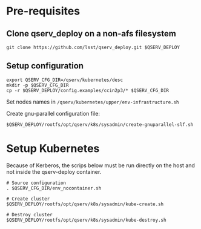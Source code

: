 # Pre-requisites

## Clone qserv_deploy on a non-afs filesystem

```shell
git clone https://github.com/lsst/qserv_deploy.git $QSERV_DEPLOY
```

## Setup configuration

```shell
export QSERV_CFG_DIR=/qserv/kubernetes/desc
mkdir -p $QSERV_CFG_DIR 
cp -r $QSERV_DEPLOY/config.examples/ccin2p3/* $QSERV_CFG_DIR 
```

Set nodes names in `/qserv/kubernetes/upper/env-infrastructure.sh`

Create gnu-parallel configuration file:
```shell
$QSERV_DEPLOY/rootfs/opt/qserv/k8s/sysadmin/create-gnuparallel-slf.sh
```

# Setup Kubernetes

Because of Kerberos, the scrips below must be run directly on the host and
not inside the qserv-deploy container.

```
# Source configuration
. $QSERV_CFG_DIR/env_nocontainer.sh

# Create cluster
$QSERV_DEPLOY/rootfs/opt/qserv/k8s/sysadmin/kube-create.sh

# Destroy cluster
$QSERV_DEPLOY/rootfs/opt/qserv/k8s/sysadmin/kube-destroy.sh
```

